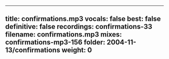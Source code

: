 
---
title: confirmations.mp3
vocals: false
best: false
definitive: false
recordings: confirmations-33
filename: confirmations.mp3
mixes: confirmations-mp3-156
folder: 2004-11-13/confirmations
weight: 0
---
